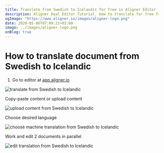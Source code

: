```yaml
---
title: Translate from Swedish to Icelandic for free in Aligner Editor
description: Aligner Dual Editor Tutorial. How to translate for free from Swedish to Icelandic. Aligner is multilingual document management platform. 
ogImage: "https://www.aligner.io/images/aligner-logo.png"
date: 2020-05-06T07:09:21+03:00
image: ../images/aligner-logo.png
onBlog: true
---
```


# How to translate document from Swedish to Icelandic

1. Go to editor at [app.aligner.io](https://app.aligner.io "Aligner App web page")

![translate from Swedish to Icelandic](../aligner-blank-editor.png "translate from Swedish to Icelandic")

Copy-paste content or upload content

![upload content from Swedish to Icelandic](../aligner-uploaded-document.png "upload content from Swedish to Icelandic")

Choose desired language

![choose machine translation from Swedish to Icelandic](../aligner-language-dropdown.png "choose machine translation from Swedish to Icelandic")

Work and edit 2 documents in parallel

![edit translation from Swedish to Icelandic](../aligner-double-sitded-editor.png "edit translation from Swedish to Icelandic")

